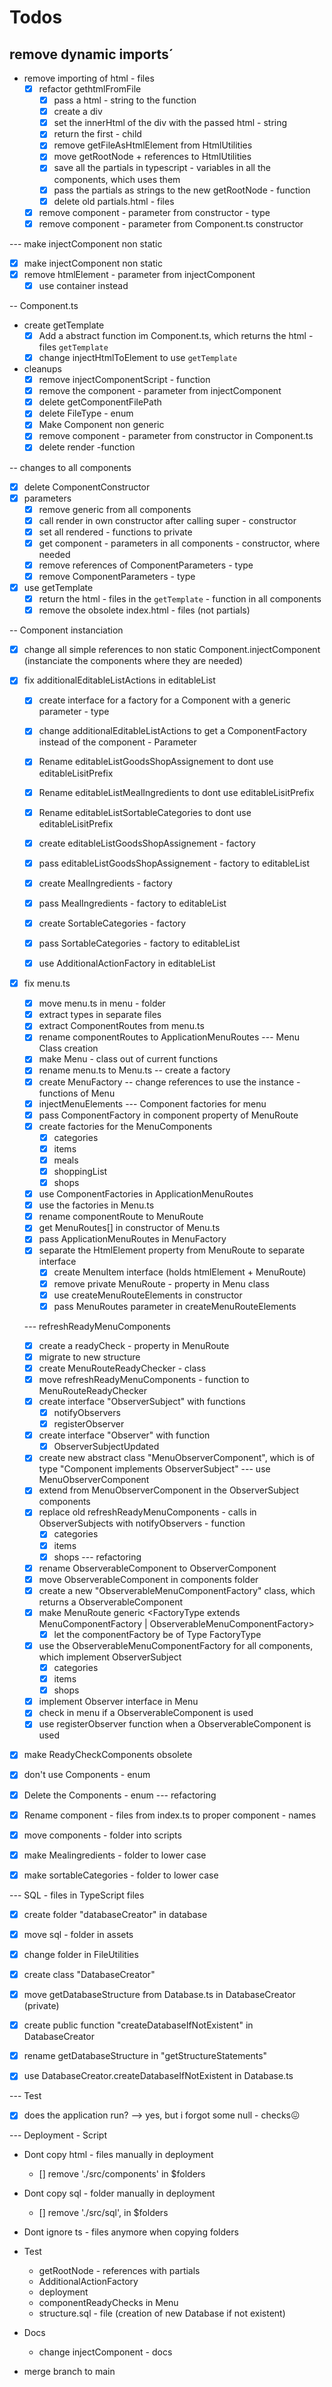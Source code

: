 # Todos
## remove dynamic imports´
- remove importing of html - files
  - [x] refactor gethtmlFromFile
    - [x] pass a html - string to the function
    - [x] create a div
    - [x] set the innerHtml of the div with the passed html - string
    - [x] return the first - child
    - [x] remove getFileAsHtmlElement from HtmlUtilities
    - [x] move getRootNode + references to HtmlUtilities
    - [x] save all the partials in typescript - variables in all the components, which uses them
    - [x] pass the partials as strings to the new getRootNode - function
    - [x] delete old partials.html - files
  - [x] remove component - parameter from constructor - type
  - [x] remove component - parameter from Component.ts constructor

--- make injectComponent non static
  - [x] make injectComponent non static
  - [x] remove htmlElement - parameter from injectComponent
    - [x] use container instead

-- Component.ts

- create getTemplate
  - [x] Add a abstract function im Component.ts, which returns the html - files `getTemplate`
  - [x] change injectHtmlToElement to use `getTemplate`
- cleanups
  - [x] remove injectComponentScript - function
  - [x] remove the component - parameter from injectComponent
  - [x] delete getComponentFilePath
  - [x] delete FileType - enum
  - [x] Make Component non generic
  - [x] remove component - parameter from constructor in Component.ts
  - [x] delete render -function 

-- changes to all components
  - [x] delete ComponentConstructor
  - [x] parameters
    - [x] remove generic from all components
    - [x] call render in own constructor after calling super - constructor
    - [x] set all rendered - functions to private
    - [x] get component - parameters in all components - constructor, where needed
    - [x] remove references of ComponentParameters - type
    - [x] remove ComponentParameters - type
  - [x] use getTemplate
    - [x] return the html - files in the `getTemplate` - function in all components
    - [x] remove the obsolete index.html - files (not partials)

-- Component instanciation
  - [x] change all simple references to non static Component.injectComponent (instanciate the components where they are needed)
  - [x] fix additionalEditableListActions in editableList
    - [x] create interface for a factory for a Component with a generic parameter - type
    - [x] change additionalEditableListActions to get a ComponentFactory instead of the component - Parameter
    - [x] Rename editableListGoodsShopAssignement to dont use editableLisitPrefix
    - [x] Rename editableListMealIngredients to dont use editableLisitPrefix
    - [x] Rename editableListSortableCategories to dont use editableLisitPrefix
    - [x] create editableListGoodsShopAssignement - factory
    - [x] pass editableListGoodsShopAssignement - factory to editableList
    - [x] create MealIngredients - factory
    - [x] pass MealIngredients - factory to editableList
    - [x] create SortableCategories - factory
    - [x] pass SortableCategories - factory to editableList
    - [x] use AdditionalActionFactory in editableList


  - [x] fix menu.ts
    - [x] move menu.ts in menu - folder
    - [x] extract types in separate files
    - [x] extract ComponentRoutes from menu.ts
    - [x] rename componentRoutes to ApplicationMenuRoutes
    --- Menu Class creation
    - [x] make Menu - class out of current functions
    - [x] rename menu.ts to Menu.ts
    -- create a factory
    - [x] create MenuFactory
    -- change references to use the instance - functions of Menu
    - [x] injectMenuElements
    --- Component factories for menu
    - [x] pass ComponentFactory in component property of MenuRoute
    - [x] create factories for the MenuComponents
      - [x] categories
      - [x] items
      - [x] meals
      - [x] shoppingList
      - [x] shops
    - [x] use ComponentFactories in ApplicationMenuRoutes
    - [x] use the factories in Menu.ts
    - [x] rename componentRoute to MenuRoute
    - [x] get MenuRoutes[] in constructor of Menu.ts
    - [x] pass ApplicationMenuRoutes in MenuFactory
    - [x] separate the HtmlElement property from MenuRoute to separate interface
      - [x] create MenuItem interface (holds htmlElement + MenuRoute)
      - [x] remove private MenuRoute - property in Menu class
      - [x] use createMenuRouteElements in constructor
      - [x] pass MenuRoutes parameter in createMenuRouteElements

    --- refreshReadyMenuComponents
    - [x] create a readyCheck - property in MenuRoute
    - [x] migrate to new structure
    - [x] create MenuRouteReadyChecker - class
    - [x] move refreshReadyMenuComponents - function to MenuRouteReadyChecker
    - [x] create interface "ObserverSubject" with functions 
      - [x] notifyObservers
      - [x] registerObserver
    - [x] create interface "Observer" with function 
      - [x] ObserverSubjectUpdated
    - [x] create new abstract class "MenuObserverComponent", which is of type "Component implements ObserverSubject"
    --- use MenuObserverComponent
    - [x] extend from MenuObserverComponent in the ObserverSubject components
    - [x] replace old refreshReadyMenuComponents - calls in ObserverSubjects with notifyObservers - function
      - [x] categories
      - [x] items
      - [x] shops
    --- refactoring
    - [x] rename ObserverableComponent to ObserverComponent
    - [x] move ObserverableComponent in components folder
    - [x] create a new "ObserverableMenuComponentFactory" class, which returns a ObserverableComponent
    - [x] make MenuRoute generic <FactoryType extends MenuComponentFactory | ObserverableMenuComponentFactory>
      - [x] let the componentFactory be of Type FactoryType
    - [x] use the ObserverableMenuComponentFactory for all components, which implement ObserverSubject
      - [x] categories
      - [x] items
      - [x] shops
    - [x] implement Observer interface in Menu
    - [x] check in menu if a ObserverableComponent is used
    - [x] use registerObserver function when a ObserverableComponent is used
  - [x] make ReadyCheckComponents obsolete
  - [x] don't use Components - enum
  - [x] Delete the Components - enum
--- refactoring
- [x] Rename component - files from index.ts to proper component - names
- [x] move components - folder into scripts
- [x] make Mealingredients - folder to lower case
- [x] make sortableCategories - folder to lower case


--- SQL - files in TypeScript files
- [x] create folder "databaseCreator" in database
- [x] move sql - folder in assets
- [x] change folder in FileUtilities

- [x] create class "DatabaseCreator"
- [x] move getDatabaseStructure from Database.ts in DatabaseCreator (private)
- [x] create public function "createDatabaseIfNotExistent" in DatabaseCreator
- [x] rename getDatabaseStructure in "getStructureStatements"
- [x] use DatabaseCreator.createDatabaseIfNotExistent in Database.ts

--- Test
- [x] does the application run? --> yes, but i forgot some null - checks😖

--- Deployment - Script
- Dont copy html - files manually in deployment 
  - [] remove './src/components' in $folders
- Dont copy sql - folder manually in deployment 
  - [] remove './src/sql', in $folders
- Dont ignore ts - files anymore when copying folders




- Test
  - getRootNode - references with partials
  - AdditionalActionFactory
  - deployment
  - componentReadyChecks in Menu
  - structure.sql - file (creation of new Database if not existent)

- Docs
  - change injectComponent - docs

- merge branch to main
